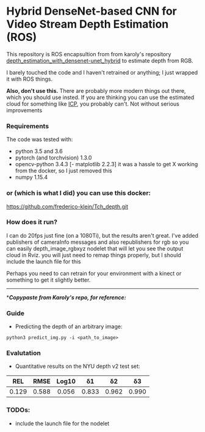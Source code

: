 Hybrid DenseNet-based CNN for Video Stream Depth Estimation (ROS)
============================================

This repository is ROS encapsultion from from karoly's repository [depth_estimation_with_densenet-unet_hybrid](https://github.com/karoly-hars/depth_estimation_with_densenet-unet_hybrid) to estimate depth from RGB. 

I barely touched the code and I haven't retrained or anything; I just wrapped it with ROS things. 

**Also, don't use this.** There are probably more modern things out there, which you should use insted. If you are thinking you can use the estimated cloud for something like [ICP](https://en.wikipedia.org/wiki/Iterative_closest_point), you probably can't. Not without serious improvements

### Requirements
The code was tested with:
- python 3.5 and 3.6
- pytorch (and torchvision) 1.3.0
- opencv-python 3.4.3
[- matplotlib 2.2.3] it was a hassle to get X working from the docker, so I just removed this
- numpy 1.15.4

### or (which is what I did) you can use this docker:
https://github.com/frederico-klein/Tch_depth.git

### How does it run?

I can do 20fps just fine (on a 1080Ti), but the results aren't great. I've added publishers of cameraInfo messages and also republishers for rgb so you can easily depth_image_rgbxyz nodelet that will let you see the output cloud in Rviz. you will just need to remap things properly, but I should include the launch file for this

Perhaps you need to can retrain for your environment with a kinect or something to get it slightly better.

_____________________________________________________________
****Copypaste from Karoly's repo, for reference:***

### Guide
- Predicting the depth of an arbitrary image:
```
python3 predict_img.py -i <path_to_image>
```

### Evalutation
- Quantitative results on the NYU depth v2 test set:
 
| REL  |  RMSE  | Log10 |  δ1 |  δ2 |  δ3 |
|:-----:|:-----:|:-----:|:-----:|:-----:|:-----:|
| 0.129 | 0.588 | 0.056 |0.833 |0.962 |0.990 |

### TODOs:

- include the launch file for the nodelet


